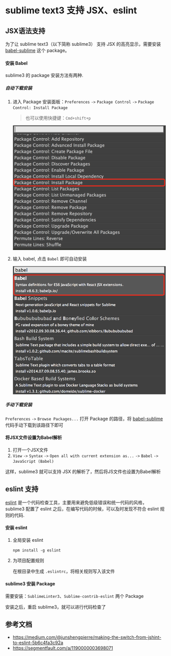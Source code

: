 # sublime text3 支持 JSX、eslint
## JSX语法支持
为了让 sublime text3（以下简称 sublime3） 支持 JSX 的高亮显示，需要安装 [babel-sublime](https://github.com/babel/babel-sublime) 这个 package。
#### 安装 Babel
sublime3  的 package 安装方法有两种.
##### 自动下载安装
1. 进入 Package 安装面板：`Preferences` `->` `Package Control` `->` `Package Control: Install Package`

	> 也可以使用快捷键：`Cmd+shift+p`

	![](../imgs/sublime3-package-control-panel.png)
2. 输入 babel, 点击 `Babel` 即可自动安装

	![](../imgs/sublime3-install-babel-package.png)
##### 手动下载安装
`Preferences` `->` `Browse Packages...` 打开 Package 的路径，将 [babel-sublime](https://github.com/babel/babel-sublime) 代码手动下载到该路径下即可

#### 将JSX文件设置为Babel解析
1. 打开一个JSX文件
2. `View` `->` `Syntax` `->` `Open all with current extension as...` `->` `Babel` `->` `JavaScript (Babel)`

这样，sublime3 就可以支持 JSX 的解析了，然后将JS文件也设置为Babel解析

## eslint 支持
[eslint](http://eslint.org/) 是一个代码检查工具，主要用来避免低级错误和统一代码的风格，sublime3 配置了 eslint 之后，在编写代码的时候，可以及时发现不符合 eslint 规则的代码.

#### 安装 eslint
1. 全局安装 eslint

	```
	npm install -g eslint
	```
2. 为项目配置规则

	在根目录中生成 `.eslintrc`，将相关规则写入该文件

#### sublime3 安装 Package
需要安装：`SublimeLinter3`、`Sublime-contrib-eslint` 两个 Package

安装之后，重启 sublime3，就可以进行代码检查了

## 参考文档
- https://medium.com/@junshengpierre/making-the-switch-from-jshint-to-eslint-5b6c4fa3c92a
- https://segmentfault.com/a/1190000003698071